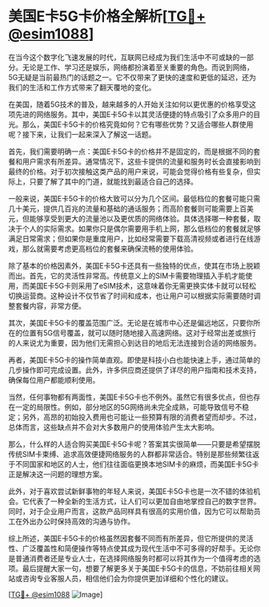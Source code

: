 # 美国E卡5G卡价格全解析[[TG💪+ @esim1088](https://t.me/s/esim1088)]

在当今这个数字化飞速发展的时代，互联网已经成为我们生活中不可或缺的一部分。无论是工作、学习还是娱乐，网络都扮演着至关重要的角色。而说到网络，5G无疑是当前最热门的话题之一。它不仅带来了更快的速度和更低的延迟，还为我们的生活和工作方式带来了翻天覆地的变化。

在美国，随着5G技术的普及，越来越多的人开始关注如何以更优惠的价格享受这项先进的网络服务。其中，美国E卡5G卡以其灵活便捷的特点吸引了众多用户的目光。那么，美国E卡5G卡的价格究竟如何？它有哪些优势？又适合哪些人群使用呢？接下来，让我们一起来深入了解这一话题。

首先，我们需要明确一点：美国E卡5G卡的价格并不是固定的，而是根据不同的套餐和用户需求有所差异。通常情况下，这些卡提供的流量和服务时长会直接影响到最终的价格。对于初次接触这类产品的用户来说，可能会觉得价格有些复杂，但实际上，只要了解了其中的门道，就能找到最适合自己的选择。

一般来说，美国E卡5G卡的价格大致可以分为几个区间。最低档位的套餐可能只需几十美元，提供几百兆的流量和基础的通话服务；而高阶套餐则可能需要上百美元，但能够享受到更大的流量池以及更优质的网络体验。具体选择哪一种套餐，取决于个人的实际需求。如果你只是偶尔需要用手机上网，那么低档位的套餐就足够满足日常需求；但如果你是重度用户，比如经常需要下载高清视频或者进行在线游戏，那么就需要考虑更高档位的套餐来确保流畅的使用体验。

除了基本的价格因素外，美国E卡5G卡还具有一些独特的优点，使其在市场上脱颖而出。首先，它的灵活性非常高。传统意义上的SIM卡需要物理插入手机才能使用，而美国E卡5G卡则采用了eSIM技术，这意味着你无需更换实体卡就可以轻松切换运营商。这种设计不仅节省了时间和成本，也让用户可以根据实际需要随时调整套餐内容，非常方便。

其次，美国E卡5G卡的覆盖范围广泛。无论是在城市中心还是偏远地区，只要你所在的位置有5G信号覆盖，就可以随时随地接入高速网络。这对于经常出差或旅行的人来说尤为重要，因为他们无需担心到达目的地后无法连接到合适的网络服务。

再者，美国E卡5G卡的操作简单直观。即使是科技小白也能快速上手，通过简单的几步操作即可完成设置。此外，许多供应商还提供了详尽的用户指南和技术支持，确保每位用户都能顺利使用。

当然，任何事物都有两面性，美国E卡5G卡也不例外。虽然它有很多优点，但也存在一定的局限性。例如，部分地区的5G网络尚未完全成熟，可能导致信号不稳定；另外，高昂的初始投入费用也可能让一些预算有限的消费者望而却步。不过，总体而言，这些缺点并不会对大多数用户的使用体验产生太大影响。

那么，什么样的人适合购买美国E卡5G卡呢？答案其实很简单——只要是希望摆脱传统SIM卡束缚、追求高效便捷网络服务的人群都非常适合。特别是那些频繁往返于不同国家和地区的人士，他们往往面临更换本地SIM卡的麻烦，而美国E卡5G卡正是解决这一问题的理想方案。

此外，对于喜欢尝试新鲜事物的年轻人来说，美国E卡5G卡也是一次不错的体验机会。它代表了一种全新的生活方式，让人们可以更加自由地掌控自己的数字世界。同时，对于企业用户而言，这款产品同样具有很高的实用价值，因为它可以帮助员工在外出办公时保持高效的沟通与协作。

综上所述，美国E卡5G卡的价格虽然因套餐不同而有所差异，但它所提供的灵活性、广泛覆盖性和简便操作等特点使其成为现代生活中不可多得的好帮手。无论你是普通消费者还是专业人士，在选择网络服务时都可以将其作为一个值得考虑的选项。最后提醒大家一句，想要了解更多关于美国E卡5G卡的信息，不妨前往相关网站或咨询专业客服人员，相信他们会为你提供更加详细和个性化的建议。

[[TG💪+ @esim1088](https://t.me/s/esim1088) ![Image](https://i.postimg.cc/4NQfJmqS/Snipaste-2025-05-13-00-14-12.png)]